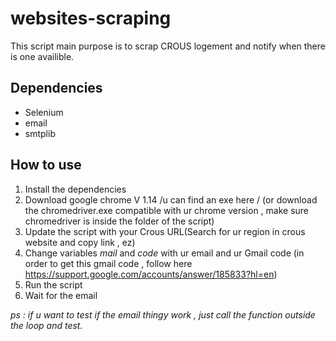 # websites-scraping

This script main purpose is to scrap CROUS logement and notify when there is one availible.

## Dependencies

- Selenium
- email
- smtplib

## How to use

1. Install the dependencies
2. Download google chrome V 1.14 /u can find an exe here /
   (or download the chromedriver.exe compatible with ur chrome version , make sure chromedriver is inside the folder of the script)
3. Update the script with your Crous URL(Search for ur region in crous website and copy link , ez)
4. Change variables _mail_ and _code_ with ur email and ur Gmail code (in order to get this gmail code , follow here https://support.google.com/accounts/answer/185833?hl=en)
5. Run the script
6. Wait for the email

_ps : if u want to test if the email thingy work , just call the function outside the loop and test._
